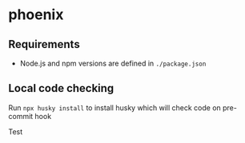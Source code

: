 # phoenix

## Requirements

- Node.js and npm versions are defined in `./package.json`

## Local code checking

Run `npx husky install` to install husky which will check code on pre-commit hook

Test

